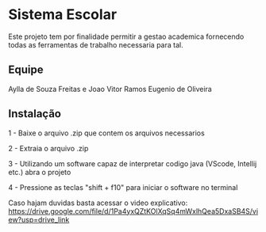 # Sistema Escolar
Este projeto tem por finalidade permitir a gestao academica fornecendo todas as
ferramentas de trabalho necessaria para tal.

## Equipe
Aylla de Souza Freitas e
Joao Vitor Ramos Eugenio de Oliveira

## Instalação

1 - Baixe o arquivo .zip que contem os arquivos necessarios

2 - Extraia o arquivo .zip 

3 - Utilizando um software capaz de interpretar codigo java (VScode, Intellij etc.)
abra o projeto

4 - Pressione as teclas "shift + f10" para iniciar o software no terminal

Caso hajam duvidas basta acessar o video explicativo:
https://drive.google.com/file/d/1Pa4yxQZtKOlXqSq4mWxlhQea5DxaSB4S/view?usp=drive_link
